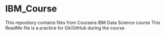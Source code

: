 # IBM_Course
This repository contains files from Coursera IBM Data Science course
This ReadMe file is a practice for Git/GitHub during the course.
